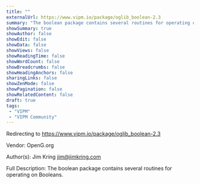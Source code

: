 ```yaml
---
title: ""
externalUrl: https://www.vipm.io/package/oglib_boolean-2.3
summary: "The boolean package contains several routines for operating on Booleans.."
showSummary: true
showAuthor: false
showEdit: false
showData: false
showViews: false
showReadingTime: false
showWordCount: false
showBreadcrumbs: false
showHeadingAnchors: false
sharingLinks: false
showZenMode: false
showPagination: false
showRelatedContent: false
draft: true
tags:
 - "VIPM"
 - "VIPM Community"
---
```


Redirecting to https://www.vipm.io/package/oglib_boolean-2.3

Vendor: OpenG.org

Author(s): Jim Kring <jim@jimkring.com>
 
Full Description:
The boolean package contains several routines for operating on Booleans.